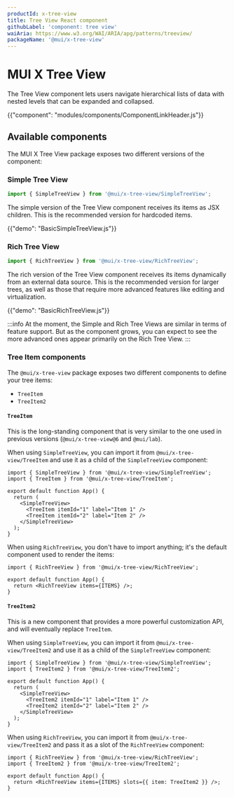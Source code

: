 ```yaml
---
productId: x-tree-view
title: Tree View React component
githubLabel: 'component: tree view'
waiAria: https://www.w3.org/WAI/ARIA/apg/patterns/treeview/
packageName: '@mui/x-tree-view'
---
```


# MUI X Tree View

<p class="description">The Tree View component lets users navigate hierarchical lists of data with nested levels that can be expanded and collapsed.</p>

{{"component": "modules/components/ComponentLinkHeader.js"}}

## Available components

The MUI X Tree View package exposes two different versions of the component:

### Simple Tree View

```jsx
import { SimpleTreeView } from '@mui/x-tree-view/SimpleTreeView';
```

The simple version of the Tree View component receives its items as JSX children.
This is the recommended version for hardcoded items.

{{"demo": "BasicSimpleTreeView.js"}}

### Rich Tree View

```jsx
import { RichTreeView } from '@mui/x-tree-view/RichTreeView';
```

The rich version of the Tree View component receives its items dynamically from an external data source.
This is the recommended version for larger trees, as well as those that require more advanced features like editing and virtualization.

{{"demo": "BasicRichTreeView.js"}}

:::info
At the moment, the Simple and Rich Tree Views are similar in terms of feature support. But as the component grows, you can expect to see the more advanced ones appear primarily on the Rich Tree View.
:::

### Tree Item components

The `@mui/x-tree-view` package exposes two different components to define your tree items:

- `TreeItem`
- `TreeItem2`

#### `TreeItem`

This is the long-standing component that is very similar to the one used in previous versions (`@mui/x-tree-view@6` and `@mui/lab`).

When using `SimpleTreeView`,
you can import it from `@mui/x-tree-view/TreeItem` and use it as a child of the `SimpleTreeView` component:

```tsx
import { SimpleTreeView } from '@mui/x-tree-view/SimpleTreeView';
import { TreeItem } from '@mui/x-tree-view/TreeItem';

export default function App() {
  return (
    <SimpleTreeView>
      <TreeItem itemId="1" label="Item 1" />
      <TreeItem itemId="2" label="Item 2" />
    </SimpleTreeView>
  );
}
```

When using `RichTreeView`,
you don't have to import anything; it's the default component used to render the items:

```tsx
import { RichTreeView } from '@mui/x-tree-view/RichTreeView';

export default function App() {
  return <RichTreeView items={ITEMS} />;
}
```

#### `TreeItem2`

This is a new component that provides a more powerful customization API, and will eventually replace `TreeItem`.

When using `SimpleTreeView`,
you can import it from `@mui/x-tree-view/TreeItem2` and use it as a child of the `SimpleTreeView` component:

```tsx
import { SimpleTreeView } from '@mui/x-tree-view/SimpleTreeView';
import { TreeItem2 } from '@mui/x-tree-view/TreeItem2';

export default function App() {
  return (
    <SimpleTreeView>
      <TreeItem2 itemId="1" label="Item 1" />
      <TreeItem2 itemId="2" label="Item 2" />
    </SimpleTreeView>
  );
}
```

When using `RichTreeView`,
you can import it from `@mui/x-tree-view/TreeItem2` and pass it as a slot of the `RichTreeView` component:

```tsx
import { RichTreeView } from '@mui/x-tree-view/RichTreeView';
import { TreeItem2 } from '@mui/x-tree-view/TreeItem2';

export default function App() {
  return <RichTreeView items={ITEMS} slots={{ item: TreeItem2 }} />;
}
```

